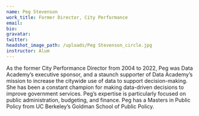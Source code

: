 ```yaml
---
name: Peg Stevenson
work_title: Former Director, City Performance
email:
bio:
gravatar:
twitter:
headshot_image_path: /uploads/Peg Stevenson_circle.jpg
instructor: Alum
---
```


As the former City Performance Director from 2004 to 2022, Peg was Data Academy’s executive sponsor, and a staunch supporter of Data Academy’s mission to increase the citywide use of data to support decision-making. She has been a constant champion for making data-driven decisions to improve government services. Peg’s expertise is particularly focused on public administration, budgeting, and finance. Peg has a Masters in Public Policy from UC Berkeley’s Goldman School of Public Policy.
